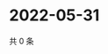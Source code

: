 # 2022-05-31

共 0 条

<!-- BEGIN WEIBO -->
<!-- 最后更新时间 Tue May 31 2022 22:16:23 GMT+0800 (China Standard Time) -->

<!-- END WEIBO -->
